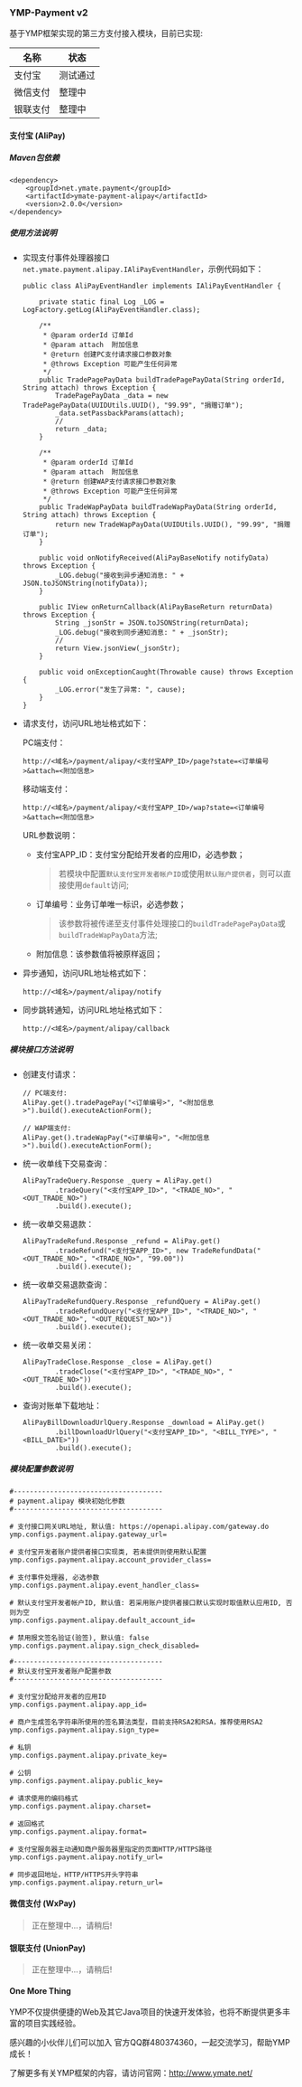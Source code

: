 ### YMP-Payment v2

基于YMP框架实现的第三方支付接入模块，目前已实现:

|名称|状态|
|---|---|
|支付宝|测试通过|
|微信支付|整理中|
|银联支付|整理中|；

#### 支付宝 (AliPay)

##### Maven包依赖

```
<dependency>
    <groupId>net.ymate.payment</groupId>
    <artifactId>ymate-payment-alipay</artifactId>
    <version>2.0.0</version>
</dependency>
```

##### 使用方法说明

- 实现支付事件处理器接口`net.ymate.payment.alipay.IAliPayEventHandler`，示例代码如下：

    ```
    public class AliPayEventHandler implements IAliPayEventHandler {
    
        private static final Log _LOG = LogFactory.getLog(AliPayEventHandler.class);
    
        /**
         * @param orderId 订单Id
         * @param attach  附加信息
         * @return 创建PC支付请求接口参数对象
         * @throws Exception 可能产生任何异常
         */
        public TradePagePayData buildTradePagePayData(String orderId, String attach) throws Exception {
            TradePagePayData _data = new TradePagePayData(UUIDUtils.UUID(), "99.99", "捐赠订单");
            _data.setPassbackParams(attach);
            //
            return _data;
        }
    
        /**
         * @param orderId 订单Id
         * @param attach  附加信息
         * @return 创建WAP支付请求接口参数对象
         * @throws Exception 可能产生任何异常
         */
        public TradeWapPayData buildTradeWapPayData(String orderId, String attach) throws Exception {
            return new TradeWapPayData(UUIDUtils.UUID(), "99.99", "捐赠订单");
        }
    
        public void onNotifyReceived(AliPayBaseNotify notifyData) throws Exception {
            _LOG.debug("接收到异步通知消息: " + JSON.toJSONString(notifyData));
        }
    
        public IView onReturnCallback(AliPayBaseReturn returnData) throws Exception {
            String _jsonStr = JSON.toJSONString(returnData);
            _LOG.debug("接收到同步通知消息: " + _jsonStr);
            //
            return View.jsonView(_jsonStr);
        }
    
        public void onExceptionCaught(Throwable cause) throws Exception {
            _LOG.error("发生了异常: ", cause);
        }
    }
    ```

- 请求支付，访问URL地址格式如下：

    PC端支付：

    ```
    http://<域名>/payment/alipay/<支付宝APP_ID>/page?state=<订单编号>&attach=<附加信息>
    ```
    
    移动端支付：
    
    ```
    http://<域名>/payment/alipay/<支付宝APP_ID>/wap?state=<订单编号>&attach=<附加信息>
    ```
    
    URL参数说明：
    
    - 支付宝APP_ID：支付宝分配给开发者的应用ID，必选参数；
    
        > 若模块中配置`默认支付宝开发者帐户ID`或使用`默认账户提供者`，则可以直接使用`default`访问;
    
    - 订单编号：业务订单唯一标识，必选参数；
    
        > 该参数将被传递至支付事件处理接口的`buildTradePagePayData`或`buildTradeWapPayData`方法;
    
    - 附加信息：该参数值将被原样返回；

- 异步通知，访问URL地址格式如下：

    ```
    http://<域名>/payment/alipay/notify
    ```

- 同步跳转通知，访问URL地址格式如下：

    ```
    http://<域名>/payment/alipay/callback
    ```


##### 模块接口方法说明

- 创建支付请求：

    ```
    // PC端支付:
    AliPay.get().tradePagePay("<订单编号>", "<附加信息>").build().executeActionForm();
    
    // WAP端支付:
    AliPay.get().tradeWapPay("<订单编号>", "<附加信息>").build().executeActionForm();
    ```

- 统一收单线下交易查询：

    ```
    AliPayTradeQuery.Response _query = AliPay.get()
            .tradeQuery("<支付宝APP_ID>", "<TRADE_NO>", "<OUT_TRADE_NO>")
            .build().execute();
    ```

- 统一收单交易退款：

    ```
    AliPayTradeRefund.Response _refund = AliPay.get()
            .tradeRefund("<支付宝APP_ID>", new TradeRefundData("<OUT_TRADE_NO>", "<TRADE_NO>", "99.00"))
            .build().execute();
    ```

- 统一收单交易退款查询：

    ```
    AliPayTradeRefundQuery.Response _refundQuery = AliPay.get()
            .tradeRefundQuery("<支付宝APP_ID>", "<TRADE_NO>", "<OUT_TRADE_NO>", "<OUT_REQUEST_NO>"))
            .build().execute();
    ```

- 统一收单交易关闭：

    ```
    AliPayTradeClose.Response _close = AliPay.get()
            .tradeClose("<支付宝APP_ID>", "<TRADE_NO>", "<OUT_TRADE_NO>"))
            .build().execute();
    ```

- 查询对账单下载地址：

    ```
    AliPayBillDownloadUrlQuery.Response _download = AliPay.get()
            .billDownloadUrlQuery("<支付宝APP_ID>", "<BILL_TYPE>", "<BILL_DATE>"))
            .build().execute();
    ```


##### 模块配置参数说明

```
#-------------------------------------
# payment.alipay 模块初始化参数
#-------------------------------------
    
# 支付接口网关URL地址, 默认值: https://openapi.alipay.com/gateway.do
ymp.configs.payment.alipay.gateway_url=
    
# 支付宝开发者账户提供者接口实现类, 若未提供则使用默认配置
ymp.configs.payment.alipay.account_provider_class=
    
# 支付事件处理器, 必选参数
ymp.configs.payment.alipay.event_handler_class=
    
# 默认支付宝开发者帐户ID, 默认值: 若采用账户提供者接口默认实现时取值默认应用ID, 否则为空
ymp.configs.payment.alipay.default_account_id=
    
# 禁用报文签名验证(验签), 默认值: false
ymp.configs.payment.alipay.sign_check_disabled=
    
#-------------------------------------
# 默认支付宝开发者账户配置参数
#-------------------------------------
    
# 支付宝分配给开发者的应用ID
ymp.configs.payment.alipay.app_id=
    
# 商户生成签名字符串所使用的签名算法类型，目前支持RSA2和RSA，推荐使用RSA2
ymp.configs.payment.alipay.sign_type=
    
# 私钥
ymp.configs.payment.alipay.private_key=
    
# 公钥
ymp.configs.payment.alipay.public_key=
    
# 请求使用的编码格式
ymp.configs.payment.alipay.charset=
    
# 返回格式
ymp.configs.payment.alipay.format=
    
# 支付宝服务器主动通知商户服务器里指定的页面HTTP/HTTPS路径
ymp.configs.payment.alipay.notify_url=
    
# 同步返回地址，HTTP/HTTPS开头字符串
ymp.configs.payment.alipay.return_url=
```

#### 微信支付 (WxPay)

> 正在整理中...，请稍后!


#### 银联支付 (UnionPay)

> 正在整理中...，请稍后!


#### One More Thing

YMP不仅提供便捷的Web及其它Java项目的快速开发体验，也将不断提供更多丰富的项目实践经验。

感兴趣的小伙伴儿们可以加入 官方QQ群480374360，一起交流学习，帮助YMP成长！

了解更多有关YMP框架的内容，请访问官网：http://www.ymate.net/